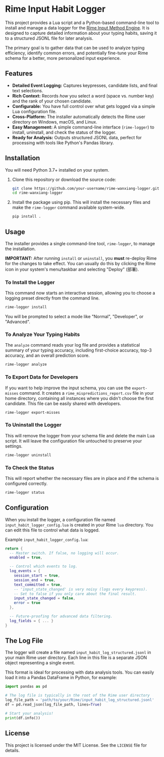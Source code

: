 # Rime Input Habit Logger

This project provides a Lua script and a Python-based command-line tool to install and manage a data logger for the [Rime Input Method Engine](https://rime.im/). It is designed to capture detailed information about your typing habits, saving it to a structured JSONL file for later analysis.

The primary goal is to gather data that can be used to analyze typing efficiency, identify common errors, and potentially fine-tune your Rime schema for a better, more personalized input experience.

## Features

- **Detailed Event Logging:** Captures keypresses, candidate lists, and final text selections.
- **Rich Context:** Records *how* you select a word (space vs. number key) and the rank of your chosen candidate.
- **Configurable:** You have full control over what gets logged via a simple Lua configuration file.
- **Cross-Platform:** The installer automatically detects the Rime user directory on Windows, macOS, and Linux.
- **Easy Management:** A simple command-line interface (`rime-logger`) to install, uninstall, and check the status of the logger.
- **Ready for Analysis:** Outputs structured JSONL data, perfect for processing with tools like Python's Pandas library.

## Installation

You will need Python 3.7+ installed on your system.

1.  Clone this repository or download the source code:
    ```bash
    git clone https://github.com/your-username/rime-wanxiang-logger.git
    cd rime-wanxiang-logger
    ```

2.  Install the package using pip. This will install the necessary files and make the `rime-logger` command available system-wide.
    ```bash
    pip install .
    ```

## Usage

The installer provides a single command-line tool, `rime-logger`, to manage the installation.

**IMPORTANT:** After running `install` or `uninstall`, you **must** re-deploy Rime for the changes to take effect. You can usually do this by clicking the Rime icon in your system's menu/taskbar and selecting "Deploy" (部署).

### To Install the Logger

This command now starts an interactive session, allowing you to choose a logging preset directly from the command line.

```bash
rime-logger install
```

You will be prompted to select a mode like "Normal", "Developer", or "Advanced".

### To Analyze Your Typing Habits

The `analyze` command reads your log file and provides a statistical summary of your typing accuracy, including first-choice accuracy, top-3 accuracy, and an overall prediction score.

```bash
rime-logger analyze
```

### To Export Data for Developers

If you want to help improve the input schema, you can use the `export-misses` command. It creates a `rime_mispredictions_report.csv` file in your home directory, containing all instances where you didn't choose the first candidate. This file can be easily shared with developers.

```bash
rime-logger export-misses
```

### To Uninstall the Logger

This will remove the logger from your schema file and delete the main Lua script. It will leave the configuration file untouched to preserve your settings.

```bash
rime-logger uninstall
```

### To Check the Status

This will report whether the necessary files are in place and if the schema is configured correctly.

```bash
rime-logger status
```

## Configuration

When you install the logger, a configuration file named `input_habit_logger_config.lua` is created in your Rime `lua` directory. You can edit this file to control what data is logged.

Example `input_habit_logger_config.lua`:
```lua
return {
  -- Master switch. If false, no logging will occur.
  enabled = true,

  -- Control which events to log.
  log_events = {
    session_start = true,
    session_end = true,
    text_committed = true,
    -- 'input_state_changed' is very noisy (logs every keypress).
    -- Set to false if you only care about the final result.
    input_state_changed = false,
    error = true
  },

  -- Future-proofing for advanced data filtering.
  log_fields = { ... }
}
```

## The Log File

The logger will create a file named `input_habit_log_structured.jsonl` in your main Rime user directory. Each line in this file is a separate JSON object representing a single event.

This format is ideal for processing with data analysis tools. You can easily load it into a Pandas DataFrame in Python, for example:

```python
import pandas as pd

# The log file is typically in the root of the Rime user directory
log_file_path = 'path/to/your/Rime/input_habit_log_structured.jsonl'
df = pd.read_json(log_file_path, lines=True)

# Start your analysis!
print(df.info())
```

## License

This project is licensed under the MIT License. See the `LICENSE` file for details.
